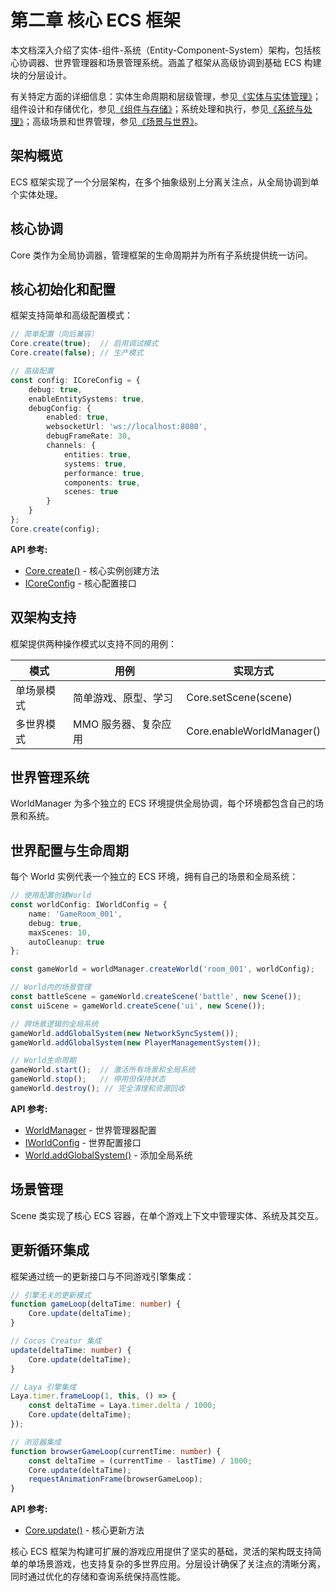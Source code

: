 # 第二章 核心 ECS 框架

本文档深入介绍了实体-组件-系统（Entity-Component-System）架构，包括核心协调器、世界管理器和场景管理系统。涵盖了框架从高级协调到基础 ECS 构建块的分层设计。

有关特定方面的详细信息：实体生命周期和层级管理，参见[《实体与实体管理》](02-01-entities-and-entity-management.md)；组件设计和存储优化，参见[《组件与存储》](02-02-components-and-storage.md)；系统处理和执行，参见[《系统与处理》](02-03-systems-and-processing.md)；高级场景和世界管理，参见[《场景与世界》](02-04-scenes-and-worlds.md)。

## 架构概览

ECS 框架实现了一个分层架构，在多个抽象级别上分离关注点，从全局协调到单个实体处理。

## 核心协调

Core 类作为全局协调器，管理框架的生命周期并为所有子系统提供统一访问。

## 核心初始化和配置

框架支持简单和高级配置模式：

```typescript
// 简单配置（向后兼容）
Core.create(true);  // 启用调试模式
Core.create(false); // 生产模式

// 高级配置
const config: ICoreConfig = {
    debug: true,
    enableEntitySystems: true,
    debugConfig: {
        enabled: true,
        websocketUrl: 'ws://localhost:8080',
        debugFrameRate: 30,
        channels: {
            entities: true,
            systems: true,
            performance: true,
            components: true,
            scenes: true
        }
    }
};
Core.create(config);
```

**API 参考:**
- [Core.create()](../api/core/ecs-framework-monorepo.core.create.md) - 核心实例创建方法
- [ICoreConfig](../api/core/ecs-framework-monorepo.icoreconfig.md) - 核心配置接口

## 双架构支持

框架提供两种操作模式以支持不同的用例：

| 模式 | 用例 | 实现方式 |
|------|------|----------|
| 单场景模式 | 简单游戏、原型、学习 | Core.setScene(scene) |
| 多世界模式 | MMO 服务器、复杂应用 | Core.enableWorldManager() |

## 世界管理系统

WorldManager 为多个独立的 ECS 环境提供全局协调，每个环境都包含自己的场景和系统。

## 世界配置与生命周期

每个 World 实例代表一个独立的 ECS 环境，拥有自己的场景和全局系统：

```typescript
// 使用配置创建World
const worldConfig: IWorldConfig = {
    name: 'GameRoom_001',
    debug: true,
    maxScenes: 10,
    autoCleanup: true
};

const gameWorld = worldManager.createWorld('room_001', worldConfig);

// World内的场景管理
const battleScene = gameWorld.createScene('battle', new Scene());
const uiScene = gameWorld.createScene('ui', new Scene());

// 跨场景逻辑的全局系统
gameWorld.addGlobalSystem(new NetworkSyncSystem());
gameWorld.addGlobalSystem(new PlayerManagementSystem());

// World生命周期
gameWorld.start();  // 激活所有场景和全局系统
gameWorld.stop();   // 停用但保持状态
gameWorld.destroy(); // 完全清理和资源回收
```

**API 参考:**
- [WorldManager](../api/core/ecs-framework-monorepo.iworldmanagerconfig.md) - 世界管理器配置
- [IWorldConfig](../api/core/ecs-framework-monorepo.iworldconfig.md) - 世界配置接口
- [World.addGlobalSystem()](../api/core/ecs-framework-monorepo.world.addglobalsystem.md) - 添加全局系统

## 场景管理

Scene 类实现了核心 ECS 容器，在单个游戏上下文中管理实体、系统及其交互。

## 更新循环集成

框架通过统一的更新接口与不同游戏引擎集成：

```typescript
// 引擎无关的更新模式
function gameLoop(deltaTime: number) {
    Core.update(deltaTime);
}

// Cocos Creator 集成
update(deltaTime: number) {
    Core.update(deltaTime);
}

// Laya 引擎集成
Laya.timer.frameLoop(1, this, () => {
    const deltaTime = Laya.timer.delta / 1000;
    Core.update(deltaTime);
});

// 浏览器集成
function browserGameLoop(currentTime: number) {
    const deltaTime = (currentTime - lastTime) / 1000;
    Core.update(deltaTime);
    requestAnimationFrame(browserGameLoop);
}
```

**API 参考:**
- [Core.update()](../api/core/ecs-framework-monorepo.core.update.md) - 核心更新方法

核心 ECS 框架为构建可扩展的游戏应用提供了坚实的基础，灵活的架构既支持简单的单场景游戏，也支持复杂的多世界应用。分层设计确保了关注点的清晰分离，同时通过优化的存储和查询系统保持高性能。
